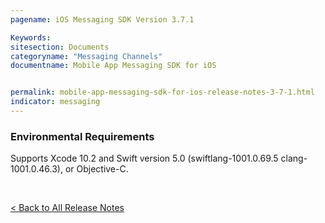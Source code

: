 ```yaml
---
pagename: iOS Messaging SDK Version 3.7.1

Keywords:
sitesection: Documents
categoryname: "Messaging Channels"
documentname: Mobile App Messaging SDK for iOS


permalink: mobile-app-messaging-sdk-for-ios-release-notes-3-7-1.html
indicator: messaging
---
```


### Environmental Requirements

Supports Xcode 10.2 and Swift version 5.0 (swiftlang-1001.0.69.5 clang-1001.0.46.3), or Objective-C.


<br> 

[< Back to All Release Notes](/mobile-app-messaging-sdk-for-ios-all-release-notes.html)